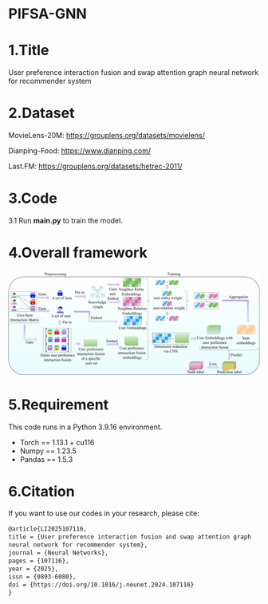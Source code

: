 # PIFSA-GNN

# 1.Title

User preference interaction fusion and swap attention graph neural network for recommender system

# 2.Dataset

MovieLens-20M: https://grouplens.org/datasets/movielens/

Dianping-Food: https://www.dianping.com/

Last.FM: https://grouplens.org/datasets/hetrec-2011/

# 3.Code

3.1 Run __main.py__ to train the model.

# 4.Overall framework

![PNG](Overall_Architecture.png)

# 5.Requirement

This code runs in a Python 3.9.16 environment.

* Torch == 1.13.1 + cu116
* Numpy == 1.23.5
* Pandas == 1.5.3

# 6.Citation

If you want to use our codes in your research, please cite:

```
@article{LI2025107116,
title = {User preference interaction fusion and swap attention graph neural network for recommender system},
journal = {Neural Networks},
pages = {107116},
year = {2025},
issn = {0893-6080},
doi = {https://doi.org/10.1016/j.neunet.2024.107116}
}
```
